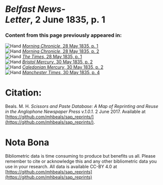 # *Belfast News-Letter*, 2 June 1835, p. 1  
  
### Content from this page previously appeared in:  
![Hand](http://scissorsandpaste.net/wp-content/uploads/2017/06/smallhandpointer.png) [*Morning Chronicle*, 28 May 1835, p. 1](https://mhbeals.github.io/sap_html/Morning-Chronicle/Morning-Chronicle-28-May-1835-p-1)  
![Hand](http://scissorsandpaste.net/wp-content/uploads/2017/06/smallhandpointer.png) [*Morning Chronicle*, 28 May 1835, p. 2](https://mhbeals.github.io/sap_html/Morning-Chronicle/Morning-Chronicle-28-May-1835-p-2)  
![Hand](http://scissorsandpaste.net/wp-content/uploads/2017/06/smallhandpointer.png) [*The Times*, 28 May 1835, p. 1](https://mhbeals.github.io/sap_html/The-Times/The-Times-28-May-1835-p-1)  
![Hand](http://scissorsandpaste.net/wp-content/uploads/2017/06/smallhandpointer.png) [*Bristol Mercury*, 30 May 1835, p. 2](https://mhbeals.github.io/sap_html/Bristol-Mercury/Bristol-Mercury-30-May-1835-p-2)  
![Hand](http://scissorsandpaste.net/wp-content/uploads/2017/06/smallhandpointer.png) [*Caledonian Mercury*, 30 May 1835, p. 2](https://mhbeals.github.io/sap_html/Caledonian-Mercury/Caledonian-Mercury-30-May-1835-p-2)  
![Hand](http://scissorsandpaste.net/wp-content/uploads/2017/06/smallhandpointer.png) [*Manchester Times*, 30 May 1835, p. 4](https://mhbeals.github.io/sap_html/Manchester-Times/Manchester-Times-30-May-1835-p-4)  


# Citation: 

Beals. M. H. *Scissors and Paste Database: A Map of Reprinting and Reuse in the Anglophone Newspaper Press v.1.0.1.* 2 June 2017. Available at [https://github.com/mhbeals/sap_reprints/](https://github.com/mhbeals/sap_reprints/). 

# Nota Bona

Bibliometric data is time consuming to produce but benefits us all. Please remember to cite or acknowledge this and any other bibliometric data you use in your research. All data is available CC-BY 4.0 at [https://github.com/mhbeals/sap_reprints](https://github.com/mhbeals/sap_reprints)